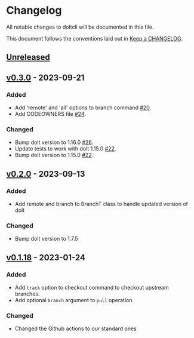 # Changelog

All notable changes to doltcli will be documented in this file.

This document follows the conventions laid out in [Keep a CHANGELOG](https://keepachangelog.com/en/1.0.0/).

[//]: # "The process to update the changelog for a new release is as follows:"
[//]: # "1. Add a header for the new release with the proper formatting"
[//]: # "   with a link to the corresponding Github release."
[//]: # "2. Make a new blank section for the next unreleased features"
[//]: # "   with the 6 empty sections."
[//]: # "3. Remove the unused sections from the new release."
[//]: # "4. Update the comparison link for the unreleased header to the new tag."

## [Unreleased](https://github.com/lumicks/doltcli/compare/v0.3.0...HEAD)

## [v0.3.0](https://github.com/lumicks/doltcli/releases/tag/v0.3.0) - 2023-09-21

### Added
- Add 'remote' and 'all' options to branch command [#20](https://github.com/lumicks/doltcli/pull/20).
- Add CODEOWNERS file [#24](https://github.com/lumicks/doltcli/pull/24).

### Changed
- Bump dolt version to 1.16.0 [#26](https://github.com/lumicks/doltcli/pull/26).
- Update tests to work with dolt 1.15.0 [#22](https://github.com/lumicks/doltcli/pull/22).
- Bump dolt version to 1.15.0 [#22](https://github.com/lumicks/doltcli/pull/22).

## [v0.2.0](https://github.com/lumicks/doltcli/releases/tag/v0.2.0) - 2023-09-13

### Added
- Add remote and branch to BranchT class to handle updated version of dolt

### Changed
- Bump dolt version to 1.7.5

## [v0.1.18](https://github.com/lumicks/doltcli/releases/tag/v0.1.18) - 2023-01-24

### Added
- Add `track` option to checkout command to checkout upstream branches.
- Add optional `branch` argument to `pull` operation.

### Changed
- Changed the Github actions to our standard ones
